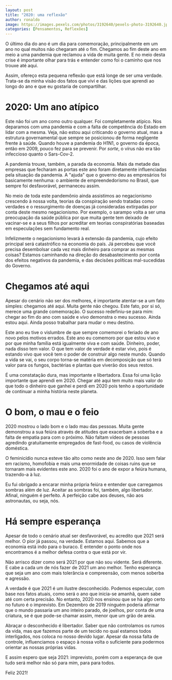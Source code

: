 ```yaml
---
layout: post
title: "2020: uma reflexão"
author: ronaldo
image: https://images.pexels.com/photos/3192640/pexels-photo-3192640.jpeg?auto=compress&cs=tinysrgb&dpr=3&h=750&w=1260
categories: [Pensamentos, Reflexões]
---
```


O último dia do ano é um dia para comemoração, principalmente em um
ano no qual muitos não chegaram até o fim. Chegamos ao fim deste ano
em meio a uma pandemia que reclamou a vida de muita gente. E no meio
desta crise é importante olhar para trás e entender como foi o caminho
que nos trouxe até aqui.

Assim, ofereço esta pequena reflexão que está longe de ser uma
verdade. Trata-se da minha visão dos fatos que vivi e das lições que
aprendi ao longo do ano e que eu gostaria de compartilhar.

# 2020: Um ano atípico

Este não foi um ano como outro qualquer. Foi completamente
atípico. Nos deparamos com uma pandemia e com a falta de competência
do Estado em lidar com a mesma. Veja, não estou aqui criticando o
governo atual, mas a estrutura governamental que sempre se posicionou
de forma negligente frente à saúde. Quando houve a pandemia do H1N1, o
governo da época, então em 2009, pouco fez para se prevenir. Por
_sorte_, o vírus não era tão infeccioso quanto o Sars-Cov-2.

A pandemia trouxe, também, a parada da economia. Mais da metade das
empresas que fecharam as portas este ano foram diretamente
influenciadas pela situação da pandemia. A "ajuda" que o governo deu
as empresários foi basicamente nenhuma: o ambiente de empreendedorismo
no Brasil, que sempre foi desfavorável, permaneceu assim. 

No meio de toda este pandemônio ainda assistimos ao negacionismo
crescendo à nossa volta, teorias da conspiração sendo tratadas como
verdades e o ressurgimento de doenças já consideradas extirpadas por
conta deste mesmo negacionismo. Por exemplo, o sarampo volta a ser uma
preocupação da saúde pública por que muita gente tem deixado de
vacinar-se e a seus filhos por acreditar em teorias conspiratórias
baseadas em especulações sem fundamento real.

Infelizmente o negacionismo levará à extensão da pandemia, cujo efeito
principal será catastrófico na economia do país. Já percebeu que você
precisa desembolsar cada vez mais dinheiro para comprar as mesmas
coisas? Estamos caminhando na direção do desabastecimento por conta
dos efeitos negativos da pandemia, e das decisões políticas
mal-sucedidas do Governo.

# Chegamos até aqui

Apesar do cenário não ser dos melhores, é importante atentar-se a um
fato simples: chegamos até aqui. Muita gente não chegou. Este fato,
por si só, merece uma grande comemoração. O sucesso redefiniu-se para
mim: chegar ao fim do ano com saúde e _vivo_ demonstra o meu
sucesso. Ainda estou aqui. Ainda posso trabalhar para mudar o meu
destino.

Este ano eu tive o vislumbre de que sempre comemorei o feriado de ano
novo pelos motivos errados. Este ano eu comemoro por que estou vivo e
por que minha família está igualmente viva e com saúde. Dinheiro,
poder, nada disso tem valor. O que tem valor de verdade é estar vivo,
pois é estando vivo que você tem o poder de construir algo neste
mundo. Quando a vida se vai, o seu corpo torna-se matéria em
decomposição que só terá valor para os fungos, bactérias e plantas que
viverão dos seus restos.

É uma constatação dura, mas importante e libertadora. Essa foi uma
lição importante que aprendi em 2020. Chegar até aqui tem muito mais
valor do que todo o dinheiro que ganhei e perdi em 2020 pois tenho a
oportunidade de continuar a minha história neste planeta.

# O bom, o mau e o feio

2020 mostrou o lado bom e o lado mau das pessoas. Muita gente
demonstrou a sua feiúra através de atitudes que exacerbam a soberba e
a falta de empatia para com o próximo. Não faltam vídeos de pessoas
agredindo gratuitamente empregados de fast-food, ou casos de violência
doméstica. 

O feminicídio nunca esteve tão alto como neste ano de 2020. Isso sem
falar em racismo, homofobia e mais uma enormidade de coisas ruins que
se tornaram mais evidentes este ano. 2020 foi o ano de expor a feiúra
humana, trazendo-a à luz. 

Eu fui obrigado a encarar minha própria feiúra e entender que
carregamos sombras além de luz. Aceitar as sombras foi, também, algo
libertador. Afinal, ninguém é perfeito. A perfeição cabe aos deuses,
não aos astronautas, ou seja, nós.

# Há sempre esperança

Apesar de todo o cenário atual ser desfavorável, eu acredito que 2021
será melhor. O pior já passou, na verdade. Estamos aqui. Sabemos que a
economia está indo para o buraco. E entender o ponto onde nos
encontramos é a melhor defesa contra o que está por vir.

Não arrisco dizer como será 2021 por que não sou vidente. Será
diferente. E cabe a cada um de nós fazer de 2021 um ano melhor. Tenho
esperança que seja um ano com mais tolerância e compreensão, com menos
soberba e agressão.

A verdade é que 2021 é um ilustre desconhecido. Podemos especular, com
base nos fatos atuais, como será o ano que inicia-se amanhã, quem sabe
até com certa precisão. No entanto, 2020 nos ensinou que se há algo
certo no futuro é o imprevisto. Em Dezembro de 2019 ninguém poderia
afirmar que o mundo passaria um ano inteiro parado, de joelhos, por
conta de uma criatura, se é que pode-se chamar assim, menor que um
grão de areia.

Abraçar o desconhecido é libertador. Saber que não controlamos os
rumos da vida, mas que fazemos parte de um tecido no qual estamos
todos interligados, nos coloca no nosso devido lugar. Apesar da nossa
falta de controle, influenciamos o espaço à nossa volta o suficiente
para podermos orientar as nossas próprias vidas.

E assim espero que seja 2021: imprevisto, porém com a esperança de que
tudo será melhor não só para mim, para para todos.

Feliz 2021!
